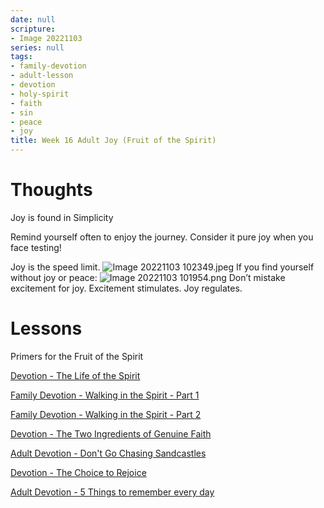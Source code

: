 ```yaml
---
date: null
scripture:
- Image 20221103
series: null
tags:
- family-devotion
- adult-lesson
- devotion
- holy-spirit
- faith
- sin
- peace
- joy
title: Week 16 Adult Joy (Fruit of the Spirit)
---
```



# Thoughts

Joy is found in Simplicity

Remind yourself often to enjoy the journey. Consider it pure joy when you face testing!

Joy is the speed limit.
![Image 20221103 102349.jpeg](Image%2020221103%20102349.jpeg)
If you find yourself without joy or peace:
![Image 20221103 101954.png](Image%2020221103%20101954.png)
Don’t mistake excitement for joy. Excitement stimulates. Joy regulates.

# Lessons

Primers for the Fruit of the Spirit

[Devotion - The Life of the Spirit](https://www.evernote.com/shard/s95/sh/eeda263b-868f-692c-edf8-024cdc4cd134/3da39d973635abc8c9b9b6c7942f2887)

[Family Devotion - Walking in the Spirit - Part 1](https://www.evernote.com/shard/s95/sh/a932ca2a-a3db-4089-a37a-9da98dc32b44/CaZOmz7VLPdCvdRx0mY8kwqqChPdl3Qs35WVAKAalM8alYIEFX118_4Rww)

[Family Devotion - Walking in the Spirit - Part 2](https://www.evernote.com/shard/s95/sh/926d17ed-5151-41e2-8824-e38f2477799f/P5w3drQH6W9BNmLQOfn_oMFDVpm8VeeTNSYla9NuouR3ieQedM7gotnpXA)

[Devotion - The Two Ingredients of Genuine Faith](https://www.evernote.com/shard/s95/sh/3883169c-d673-b044-6050-56dd02035744/bf5840fba06cee4d644057e587fb8787)

[Adult Devotion - Don't Go Chasing Sandcastles](https://www.evernote.com/shard/s95/sh/f0359997-ed82-7c3f-94f7-714133dfbc9b/413753e7c55a83c404a969edfee610a4)

[Devotion - The Choice to Rejoice](https://www.evernote.com/shard/s95/sh/60579187-6f52-1ef3-3543-e248c5ff82e0/d75db0248bdae1edb3234934338988a4)

[Adult Devotion - 5 Things to remember every day](https://www.evernote.com/shard/s95/sh/157d7fe9-d350-4ed3-9550-8318fea242b2/50019750f983266c9fa28c828c9f9185)